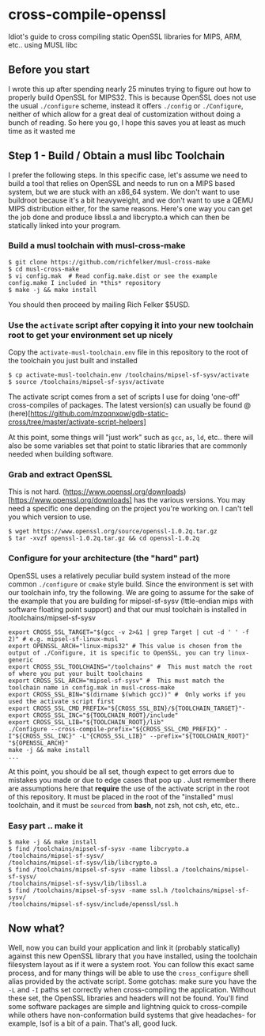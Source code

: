 # cross-compile-openssl

Idiot's guide to cross compiling static OpenSSL libraries for MIPS, ARM, etc.. using MUSL libc

## Before you start

I wrote this up after spending nearly 25 minutes trying to figure out how to properly build OpenSSL for MIPS32. This is because OpenSSL does not use the usual `./configure` scheme, instead it offers `./config` or `./Configure`, neither of which allow for a great deal of customization without doing a bunch of reading. So here you go, I hope this saves you at least as much time as it wasted me

## Step 1 - Build / Obtain a musl libc Toolchain

I prefer the following steps. In this specific case, let's assume we need to build a tool that relies on OpenSSL and needs to run on a MIPS based system, but we are stuck with an x86_64 system. We don't want to use buildroot because it's a bit heavyweight, and we don't want to use a QEMU MIPS distribution either, for the same reasons. Here's one way you can get the job done and produce libssl.a and libcrypto.a which can then be statically linked into your program.

### Build a musl toolchain with musl-cross-make

```
$ git clone https://github.com/richfelker/musl-cross-make
$ cd musl-cross-make
$ vi config.mak  # Read config.make.dist or see the example config.make I included in *this* repository
$ make -j && make install
```

You should then proceed by mailing Rich Felker $5USD.

### Use the `activate` script after copying it into your new toolchain root to get your environment set up nicely

Copy the `activate-musl-toolchain.env` file in this repository to the root of the toolchain you just built and installed

```
$ cp activate-musl-toolchain.env /toolchains/mipsel-sf-sysv/activate
$ source /toolchains/mipsel-sf-sysv/activate
```

The activate script comes from a set of scripts I use for doing 'one-off' cross-compiles of packages. The latest version(s) can usually be found @ (here)[https://github.com/mzpqnxow/gdb-static-cross/tree/master/activate-script-helpers]

At this point, some things will "just work" such as `gcc`, `as`, `ld`, etc.. there will also be some variables set that point to static libraries that are commonly needed when building software.

### Grab and extract OpenSSL

This is not hard. (https://www.openssl.org/downloads)[https://www.openssl.org/downloads] has the various versions. You may need a specific one depending on the project you're working on. I can't tell you which version to use.

```
$ wget https://www.openssl.org/source/openssl-1.0.2q.tar.gz
$ tar -xvzf openssl-1.0.2q.tar.gz && cd openssl-1.0.2q
```

### Configure for your architecture (the "hard" part)

OpenSSL uses a relatively peculiar build system instead of the more common `./configure` or `cmake` style build. Since the environment is set with our toolchain info, try the following. We are going to assume for the sake of the example that you are building for mipsel-sf-sysv (lttle-endian mips with software floating point support) and that our musl toolchain is installed in /toolchains/mipsel-sf-sysv

```
export CROSS_SSL_TARGET="$(gcc -v 2>&1 | grep Target | cut -d ' ' -f 2)" # e.g. mipsel-sf-linux-musl
export OPENSSL_ARCH="linux-mips32" # This value is chosen from the output of ./Configure, it is specific to OpenSSL, you can try linux-generic
export CROSS_SSL_TOOLCHAINS="/toolchains" #  This must match the root of where you put your built toolchains
export CROSS_SSL_ARCH="mipsel-sf-sysv" #  This must match the toolchain name in config.mak in musl-cross-make
export CROSS_SSL_BIN="$(dirname $(which gcc))" #  Only works if you used the activate script first
export CROSS_SSL_CMD_PREFIX="${CROSS_SSL_BIN}/${TOOLCHAIN_TARGET}"-
export CROSS_SSL_INC="${TOOLCHAIN_ROOT}/include"
export CROSS_SSL_LIB="${TOOLCHAIN_ROOT}/lib"
./Configure --cross-compile-prefix="${CROSS_SSL_CMD_PREFIX}" -I"${CROSS_SSL_INC}" -L"{CROSS_SSL_LIB}" --prefix="${TOOLCHAIN_ROOT}" "${OPENSSL_ARCH}"
make -j && make install
...
```

At this point, you should be all set, though expect to get errors due to mistakes you made or due to edge cases that pop up . Just remember there are assumptions here that **require** the use of the activate script in the root of this repository. It must be placed in the root of the "installed" musl toolchain, and it must be `sourced` from **bash**, not zsh, not csh, etc, etc..

### Easy part .. make it

```
$ make -j && make install
$ find /toolchains/mipsel-sf-sysv -name libcrypto.a /toolchains/mipsel-sf-sysv/
/toolchains/mipsel-sf-sysv/lib/libcrypto.a
$ find /toolchains/mipsel-sf-sysv -name libssl.a /toolchains/mipsel-sf-sysv/
/toolchains/mipsel-sf-sysv/lib/libssl.a
$ find /toolchains/mipsel-sf-sysv -name ssl.h /toolchains/mipsel-sf-sysv/
/toolchains/mipsel-sf-sysv/include/openssl/ssl.h
```

## Now what?

Well, now you can build your application and link it (probably statically) against this new OpenSSL library that you have installed, using the toolchain filesystem layout as if it were a system root. You can follow this exact same process, and for many things will be able to use the `cross_configure` shell alias provided by the activate script. Some gotchas: make sure you have the `-L` and `-I` paths set correctly when cross-compiling the application. Without these set, the OpenSSL libraries and headers will not be found. You'll find some software packages are simple and lightning quick to cross-compile while others have non-conformation build systems that give headaches- for example, lsof is a bit of a pain. That's all, good luck.

